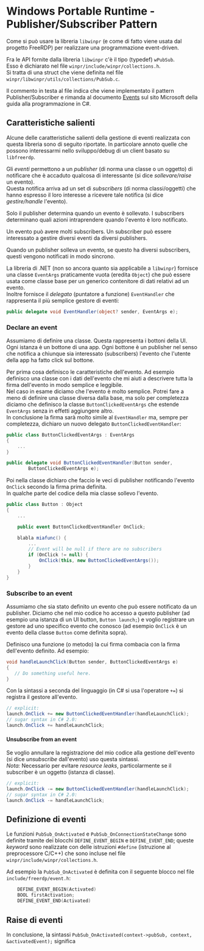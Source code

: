 # Windows Portable Runtime - Publisher/Subscriber Pattern

Come si può usare la libreria `libwinpr` (e come di fatto viene usata dal
progetto FreeRDP) per realizzare una programmazione event-driven.

Fra le API fornite dalla libreria `libwinpr` c'è il tipo (typedef) `wPubSub`.  
Esso è dichiarato nel file `winpr/include/winpr/collections.h`.  
Si tratta di una struct che viene definita nel file `winpr/libwinpr/utils/collections/PubSub.c`.

Il commento in testa al file indica che viene implementato il pattern
Publisher/Subscriber e rimanda al documento
[Events](https://docs.microsoft.com/en-us/dotnet/csharp/programming-guide/events/)
sul sito Microsoft della guida alla programmazione in C\#.

## Caratteristiche salienti

Alcune delle caratteristiche salienti della gestione di eventi realizzata con questa
libreria sono di seguito riportate. In particolare annoto quelle che possono
interessarmi nello sviluppo/debug di un client basato su `libfreerdp`.

Gli *eventi* permettono a un *publisher* (di norma una classe o un oggetto) di
notificare che è accaduto qualcosa di interessante (si dice *sollevare/raise*
un evento).  
Questa notifica arriva ad un set di *subscribers* (di norma classi/oggetti) che
hanno espresso il loro interesse a ricevere tale notifica (si dice *gestire/handle*
l'evento).

Solo il publisher determina quando un evento è sollevato. I subscribers determinano
quali azioni intraprendere quando l'evento è loro notificato.

Un evento può avere molti subscribers. Un subscriber può essere interessato a
gestire diversi eventi da diversi publishers.

Quando un publisher solleva un evento, se questo ha diversi subscribers, questi
vengono notificati in modo sincrono.

La libreria di .NET (non so ancora quanto sia applicabile a `libwinpr`) fornisce
una classe `EventArgs` praticamente vuota (eredita `Object`) che può essere usata
come classe base per un generico contenitore di dati relativi ad un evento.  
Inoltre fornisce il *delegato* (puntatore a funzione) `EventHandler` che
rappresenta il più semplice gestore di eventi:

```c#
public delegate void EventHandler(object? sender, EventArgs e);
```

### Declare an event

Assumiamo di definire una classe. Questa rappresenta i bottoni della UI. Ogni
istanza è un bottone di una app. Ogni bottone è un publisher nel senso che
notifica a chiunque sia interessato (subscribers) l'evento che l'utente della
app ha fatto click sul bottone.

Per prima cosa definisco le caratteristiche dell'evento. Ad esempio definisco
una classe con i dati dell'evento che mi aiuti a descrivere tutta la firma
dell'evento in modo semplice e leggibile.  
Nel caso in esame diciamo che l'evento è molto semplice. Potrei fare a meno
di definire una classe diversa dalla base, ma solo per completezza diciamo
che definisco la classe `ButtonClickedEventArgs` che estende `EventArgs` senza
in effetti aggiungere altro.  
In conclusione la firma sarà molto simile al `EventHandler` ma, sempre
per completezza, dichiaro un nuovo delegato `ButtonClickedEventHandler`:

```c#
public class ButtonClickedEventArgs : EventArgs
{
    ...
}

public delegate void ButtonClickedEventHandler(Button sender,
        ButtonClickedEventArgs e);
```

Poi nella classe dichiaro che faccio le veci di publisher notificando
l'evento `OnClick` secondo la firma prima definita.  
In qualche parte del codice della mia classe sollevo l'evento.

```c#
public class Button : Object
{
    ...

    public event ButtonClickedEventHandler OnClick;

    blabla miafunc() {
        ...
        // Event will be null if there are no subscribers
        if (OnClick != null) {
            OnClick(this, new ButtonClickedEventArgs());
        }
    }
}
```

### Subscribe to an event

Assumiamo che sia stato definito un evento che può essere notificato da un
publisher. Diciamo che nel mio codice ho accesso a questo publisher (ad esempio
una istanza di un UI button, `Button launch;`) e voglio registrare un
gestore ad uno specifico evento che conosco (ad esempio `OnClick` è un evento
della classe `Button` come definita sopra).

Definisco una funzione (o metodo) la cui firma combacia con la firma dell'evento
definito. Ad esempio:

```c#
void handleLaunchClick(Button sender, ButtonClickedEventArgs e)  
{  
   // Do something useful here.  
}
```

Con la sintassi a seconda del linguaggio (in C# si usa l'operatore `+=`) si
registra il gestore all'evento.

```c#
// explicit:
launch.OnClick += new ButtonClickedEventHandler(handleLaunchClick);
// sugar syntax in C# 2.0:
launch.OnClick += handleLaunchClick;
```

#### Unsubscribe from an event

Se voglio annullare la registrazione del mio codice alla gestione dell'evento
(si dice *unsubscribe* dall'evento) uso questa sintassi.  
*Nota:* Necessario per evitare *resource leaks*, particolarmente se il subscriber è
un oggetto (istanza di classe).

```c#
// explicit:
launch.OnClick -= new ButtonClickedEventHandler(handleLaunchClick);
// sugar syntax in C# 2.0:
launch.OnClick -= handleLaunchClick;
```

## Definizione di eventi

Le funzioni `PubSub_OnActivated` e `PubSub_OnConnectionStateChange`
sono definite tramite dei blocchi `DEFINE_EVENT_BEGIN` e `DEFINE_EVENT_END`;
queste *keyword* sono realizzate con delle istruzioni `#define`
(istruzione al preprocessore C/C++) che sono incluse nel
file `winpr/include/winpr/collections.h`.

Ad esempio la `PubSub_OnActivated` è definita
con il seguente blocco nel file `include/freerdp/event.h`:

```c
	DEFINE_EVENT_BEGIN(Activated)
	BOOL firstActivation;
	DEFINE_EVENT_END(Activated)
```

## Raise di eventi

In conclusione, la sintassi `PubSub_OnActivated(context->pubSub, context, &activatedEvent);` significa


